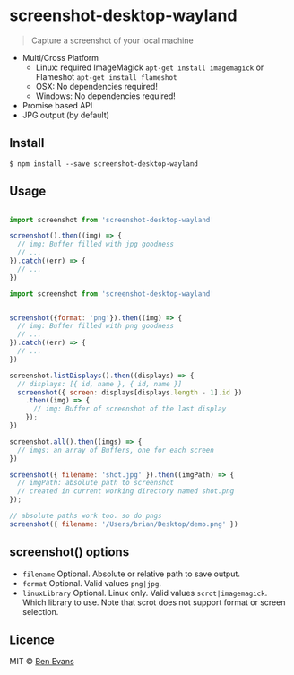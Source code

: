# screenshot-desktop-wayland

> Capture a screenshot of your local machine

* Multi/Cross Platform
  * Linux: required ImageMagick `apt-get install imagemagick` or Flameshot `apt-get install flameshot`
  * OSX: No dependencies required!
  * Windows: No dependencies required!
* Promise based API
* JPG output (by default)

## Install

    $ npm install --save screenshot-desktop-wayland

## Usage

```js

import screenshot from 'screenshot-desktop-wayland'

screenshot().then((img) => {
  // img: Buffer filled with jpg goodness
  // ...
}).catch((err) => {
  // ...
})
```

```js
import screenshot from 'screenshot-desktop-wayland'


screenshot({format: 'png'}).then((img) => {
  // img: Buffer filled with png goodness
  // ...
}).catch((err) => {
  // ...
})
```

```js
screenshot.listDisplays().then((displays) => {
  // displays: [{ id, name }, { id, name }]
  screenshot({ screen: displays[displays.length - 1].id })
    .then((img) => {
      // img: Buffer of screenshot of the last display
    });
})
```

```js
screenshot.all().then((imgs) => {
  // imgs: an array of Buffers, one for each screen
})
```

```js
screenshot({ filename: 'shot.jpg' }).then((imgPath) => {
  // imgPath: absolute path to screenshot
  // created in current working directory named shot.png
});

// absolute paths work too. so do pngs
screenshot({ filename: '/Users/brian/Desktop/demo.png' })
```

## screenshot() options

- `filename` Optional. Absolute or relative path to save output.
- `format` Optional. Valid values `png|jpg`. 
- `linuxLibrary` Optional. Linux only. Valid values `scrot|imagemagick`. Which library to use. Note that scrot does not support format or screen selection.

## Licence

MIT &copy; [Ben Evans](https://bencevans.io)
